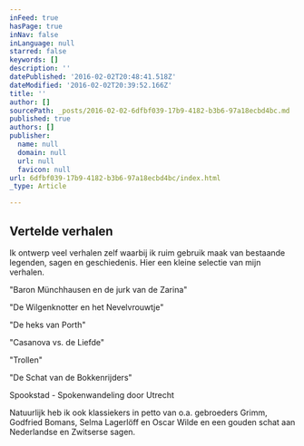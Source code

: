 ```yaml
---
inFeed: true
hasPage: true
inNav: false
inLanguage: null
starred: false
keywords: []
description: ''
datePublished: '2016-02-02T20:48:41.518Z'
dateModified: '2016-02-02T20:39:52.166Z'
title: ''
author: []
sourcePath: _posts/2016-02-02-6dfbf039-17b9-4182-b3b6-97a18ecbd4bc.md
published: true
authors: []
publisher:
  name: null
  domain: null
  url: null
  favicon: null
url: 6dfbf039-17b9-4182-b3b6-97a18ecbd4bc/index.html
_type: Article

---
```

## Vertelde verhalen

Ik ontwerp veel verhalen zelf waarbij ik ruim gebruik maak van bestaande legenden, sagen en geschiedenis. Hier een kleine selectie van mijn verhalen.

"Baron Münchhausen en de jurk van de Zarina"

"De Wilgenknotter en het Nevelvrouwtje"

"De heks van Porth"

"Casanova vs. de Liefde"

"Trollen"

"De Schat van de Bokkenrijders"

Spookstad - Spokenwandeling door Utrecht

Natuurlijk heb ik ook klassiekers in petto van o.a. gebroeders Grimm, Godfried Bomans, Selma Lagerlöff en Oscar Wilde en een gouden schat aan Nederlandse en Zwitserse sagen.